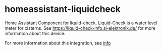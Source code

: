 # homeassistant-liquidcheck

Home Assistant Component for liquid-check. Liquid-Check is a water level meter for cisterns. See https://liquid-check-info.si-elektronik.de/ for more information about this device. 

For more information about this integration, see [info](info.md)
